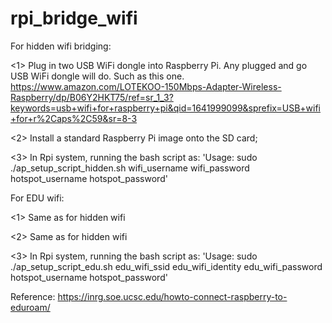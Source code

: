 # rpi_bridge_wifi

For hidden wifi bridging:

<1> 
Plug in two USB WiFi dongle into Raspberry Pi. Any plugged and go USB WiFi dongle will do. Such as this one. https://www.amazon.com/LOTEKOO-150Mbps-Adapter-Wireless-Raspberry/dp/B06Y2HKT75/ref=sr_1_3?keywords=usb+wifi+for+raspberry+pi&qid=1641999099&sprefix=USB+wifi+for+r%2Caps%2C59&sr=8-3 


<2>
Install a standard Raspberry Pi image onto the SD card; 


<3>
In Rpi system, running the bash script as:
'Usage: sudo ./ap_setup_script_hidden.sh wifi_username wifi_password hotspot_username hotspot_password'


For EDU wifi:

<1> 
Same as for hidden wifi

<2>
Same as for hidden wifi

<3>
In Rpi system, running the bash script as:
'Usage: sudo ./ap_setup_script_edu.sh edu_wifi_ssid edu_wifi_identity edu_wifi_password hotspot_username hotspot_password'

Reference:
https://inrg.soe.ucsc.edu/howto-connect-raspberry-to-eduroam/ 
